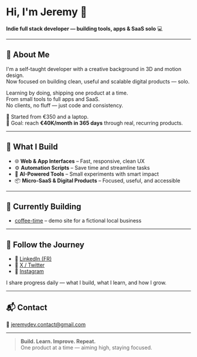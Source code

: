 # Hi, I'm Jeremy 👋  
**Indie full stack developer — building tools, apps & SaaS solo** 💻

---

## 🧠 About Me

I'm a self-taught developer with a creative background in 3D and motion design.  
Now focused on building clean, useful and scalable digital products — solo.  

Learning by doing, shipping one product at a time.  
From small tools to full apps and SaaS.  
No clients, no fluff — just code and consistency.

📍 Started from €350 and a laptop.  
🎯 Goal: reach **€40K/month in 365 days** through real, recurring products.

---

## 🔧 What I Build

- 🌐 **Web & App Interfaces** – Fast, responsive, clean UX  
- ⚙️ **Automation Scripts** – Save time and streamline tasks  
- 🤖 **AI-Powered Tools** – Small experiments with smart impact  
- 📦 **Micro-SaaS & Digital Products** – Focused, useful, and accessible

---

## 🚧 Currently Building

- [coffee-time](https://jeredevio.github.io/coffee-website-01) – demo site for a fictional local business  

---

## 📡 Follow the Journey

- 🔗 [LinkedIn (FR)](https://www.linkedin.com/in/jeremy-canal-03171922b/)  
- 🔗 [X / Twitter](https://twitter.com/jerecodes_)  
- 🔗 [Instagram](https://instagram.com/jerecodes_)

I share progress daily — what I build, what I learn, and how I grow.

---

## 📬 Contact  

📧 [jeremydev.contact@gmail.com](mailto:jeremydev.contact@gmail.com)

---

> **Build. Learn. Improve. Repeat.**  
> One product at a time — aiming high, staying focused.
